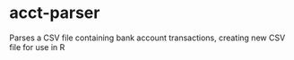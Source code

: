 # acct-parser
Parses a CSV file containing bank account transactions, creating new CSV file for use in R
